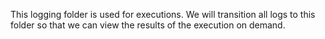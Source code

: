 This logging folder is used for executions. We will transition all logs to this folder so that we can view the results of the execution on demand. 